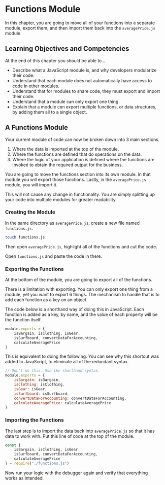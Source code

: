 # Functions Module

In this chapter, you are going to move all of your functions into a separate module, export them, and then import them back into the `averagePrice.js` module.

## Learning Objectives and Competencies

At the end of this chapter you should be able to...

* Describe what a JavaScript module is, and why developers modularize their code.
* Understand that each module does not automatically have access to code in other modules.
* Understand that for modules to share code, they must export and import their code.
* Understand that a module can only export one thing.
* Explain that a module can export multiple functions, or data structures, by adding them all to a single object.

## A Functions Module

Your current module of code can now be broken down into 3 main sections.

1. Where the data is imported at the top of the module.
2. Where the functions are defined that do operations on the data.
3. Where the logic of your application is defined where the functions are invoked to obtain the required output for the business.

You are going to move the functions section into its own module. In that module you will export those functions. Lastly, in the `averagePrice.js` module, you will import it.

This will not cause any change in functionality. You are simply splitting up your code into multiple modules for greater readability.

### Creating the Module

In the same directory as `averagePrice.js`, create a new file named `functions.js`.

```sh
touch functions.js
```

Then open `averagePrice.js`, highlight all of the functions and cut the code.

Open `functions.js` and paste the code in there.

### Exporting the Functions

At the bottom of the module, you are going to export all of the functions.

There is a limitation with exporting. You can only export one thing from a module, yet you want to export 6 things. The mechanism to handle that is to add each function as a key on an object.

The code below is a shorthand way of doing this in JavaScript. Each function is added as a key, by name, and the value of each property will be the function itself.

```js
module.exports = {
    isBargain, isClothing, isGear,
    isSurfboard, convertDataForAccounting,
    calculateAveragePrice
}
```

This is equivalent to doing the following. You can see why this shortcut was added to JavaScript, to eliminate all of the redundant syntax.

```js
// Don't do this. Use the shorthand syntax.
module.exports = {
    isBargain: isBargain,
    isClothing: isClothing,
    isGear: isGear,
    isSurfboard: isSurfboard,
    convertDataForAccounting: convertDataForAccounting,
    calculateAveragePrice: calculateAveragePrice
}
```

### Importing the Functions

The last step is to import the data back into `averagePrice.js` so that it has data to work with. Put this line of code at the top of the module.

```js
const {
    isBargain, isClothing, isGear,
    isSurfboard, convertDataForAccounting,
    calculateAveragePrice
} = require("./functions.js")
```

Now run your logic with the debugger again and verify that everything works as intended.
